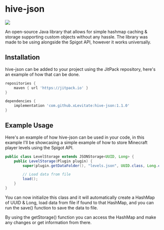 # hive-json
[![](https://jitpack.io/v/xLevitate/hive-json.svg)](https://jitpack.io/#xLevitate/hive-json)

An open-source Java library that allows for simple hashmap caching & storage supporting custom objects without any hassle. The library was made to be using alongside the Spigot API, however it works universally.

## Installation
hive-json can be added to your project using the JitPack repository, here's an example of how that can be done.

```groovy
repositories {
    maven { url 'https://jitpack.io' }
}

dependencies {
    implementation 'com.github.xLevitate:hive-json:1.1.0'
}
```
## Example Usage
Here's an example of how hive-json can be used in your code, in this example I'll be showcasing a simple example of how to store Minecraft player levels using the Spigot API.

```java
public class LevelStorage extends JSONStorage<UUID, Long> {
    public LevelStorage(Plugin plugin) {
        super(plugin.getDataFolder(), "levels.json", UUID.class, Long.class);

        // Load data from file
        load();
    }
}
```

You can now initialize this class and it will automatically create a HashMap of UUID & Long, load data from file if found to that HashMap, and you can run the save() function to save the data to file.

By using the getStorage() function you can access the HashMap and make any changes or get information from there.
